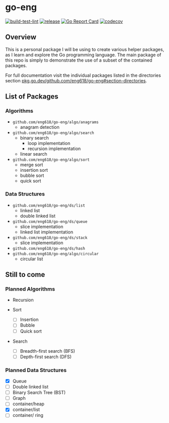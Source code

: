 # go-eng

[![build-test-lint](https://github.com/eng618/go-eng/actions/workflows/ci.yml/badge.svg)](https://github.com/eng618/go-eng/actions/workflows/ci.yml)
[![release](https://github.com/eng618/go-eng/actions/workflows/release.yml/badge.svg)](https://github.com/eng618/go-eng/actions/workflows/release.yml)
[![Go Report Card](https://goreportcard.com/badge/github.com/eng618/go-eng)](https://goreportcard.com/report/github.com/eng618/go-eng)
[![codecov](https://codecov.io/gh/eng618/go-eng/branch/main/graph/badge.svg?token=L1D7JSRK98)](https://codecov.io/gh/eng618/go-eng)

## Overview

This is a personal package I will be using to create various helper packages,
as I learn and explore the Go programming language. The main package of this
repo is simply to demonstrate the use of a subset of the contained packages.

For full documentation visit the individual packages listed in the directories
section [pkg.go.dev/github.com/eng618/go-eng#section-directories](https://pkg.go.dev/github.com/eng618/go-eng#section-directories).

## List of Packages

### Algorithms

- `github.com/eng618/go-eng/algo/anagrams`
  - anagram detection
- `github.com/eng618/go-eng/algo/search`
  - binary search
    - loop implementation
    - recursion implementation
  - linear search
- `github.com/eng618/go-eng/algo/sort`
  - merge sort
  - insertion sort
  - bubble sort
  - quick sort

### Data Structures

- `github.com/eng618/go-eng/ds/list`
  - linked list
  - double linked list
- `github.com/eng618/go-eng/ds/queue`
  - slice implementation
  - linked list implementation
- `github.com/eng618/go-eng/ds/stack`
  - slice implementation
- `github.com/eng618/go-eng/ds/hash`
- `github.com/eng618/go-eng/algo/circular`
  - circular list

## Still to come

### Planned Algorithms

- Recursion
- Sort

  - [ ] Insertion
  - [ ] Bubble
  - [ ] Quick sort

- Search

  - [ ] Breadth-first search (BFS)
  - [ ] Depth-first search (DFS)

### Planned Data Structures

- [x] Queue
- [ ] Double linked list
- [ ] Binary Search Tree (BST)
- [ ] Graph
- [ ] container/heap
- [x] container/list
- [ ] container/ ring
